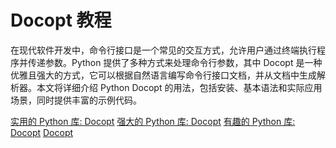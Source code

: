 # Docopt 教程

<show-structure depth="2"/>

在现代软件开发中，命令行接口是一个常见的交互方式，允许用户通过终端执行程序并传递参数。Python 提供了多种方式来处理命令行参数，其中 Docopt 是一种优雅且强大的方式，它可以根据自然语言编写命令行接口文档，并从文档中生成解析器。本文将详细介绍 Python Docopt 的用法，包括安装、基本语法和实际应用场景，同时提供丰富的示例代码。



<seealso>
<category ref="ref_docs">
    <a href="https://mp.weixin.qq.com/s/3Eqc8k-Cnco7FfXli8sEVw">实用的 Python 库: Docopt</a>
    <a href="https://mp.weixin.qq.com/s/roy06UwqlJzuEFXnhfTM0g">强大的 Python 库: Docopt</a>
    <a href="https://mp.weixin.qq.com/s/di7cydptUfkpbZewXrjMvA">有趣的 Python 库: Docopt</a>
</category>
<category ref="ref_github">
    <a href="https://github.com/docopt/docopt">Docopt</a>
</category>
<category ref="ref_issues"></category>
<category ref="ref_hf"></category>
<category ref="ref_ms"></category>
</seealso>
